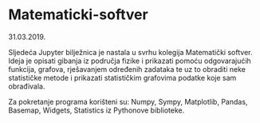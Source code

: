 # Matematicki-softver

31.03.2019.

Sljedeća Jupyter bilježnica je nastala u svrhu kolegija Matematički softver. Ideja je opisati gibanja iz područja fizike i prikazati pomoću odgovarajućih funkcija, grafova, rješavanjem određenih zadataka te uz to obraditi neke statističke metode i prikazati statističkim grafovima podatke koje sam obrađivala. 

Za pokretanje programa korišteni su: Numpy, Sympy, Matplotlib, Pandas, Basemap, Widgets, Statistics iz Pythonove biblioteke.
